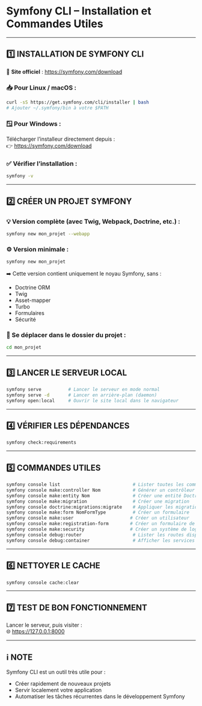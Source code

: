 # Symfony CLI – Installation et Commandes Utiles

---

## 1️⃣ INSTALLATION DE SYMFONY CLI

🔗 **Site officiel** : https://symfony.com/download

### 📥 Pour Linux / macOS :
```bash
curl -sS https://get.symfony.com/cli/installer | bash
# Ajouter ~/.symfony/bin à votre $PATH
```

### 🪟 Pour Windows :
Télécharger l’installeur directement depuis :  
👉 https://symfony.com/download

### ✅ Vérifier l’installation :
```bash
symfony -v
```

---

## 2️⃣ CRÉER UN PROJET SYMFONY

### 💡 Version complète (avec Twig, Webpack, Doctrine, etc.) :
```bash
symfony new mon_projet --webapp
```

### ⚙️ Version minimale :
```bash
symfony new mon_projet
```

➡️ Cette version contient uniquement le noyau Symfony, sans :
- Doctrine ORM
- Twig
- Asset-mapper
- Turbo
- Formulaires
- Sécurité

### 📁 Se déplacer dans le dossier du projet :
```bash
cd mon_projet
```

---

## 3️⃣ LANCER LE SERVEUR LOCAL

```bash
symfony serve          # Lancer le serveur en mode normal
symfony serve -d       # Lancer en arrière-plan (daemon)
symfony open:local     # Ouvrir le site local dans le navigateur
```

---

## 4️⃣ VÉRIFIER LES DÉPENDANCES

```bash
symfony check:requirements
```

---

## 5️⃣ COMMANDES UTILES

```bash
symfony console list                           # Lister toutes les commandes disponibles
symfony console make:controller Nom            # Générer un contrôleur
symfony console make:entity Nom                # Créer une entité Doctrine
symfony console make:migration                 # Créer une migration
symfony console doctrine:migrations:migrate    # Appliquer les migrations
symfony console make:form NomFormType          # Créer un formulaire
symfony console make:user                     # Créer un utilisateur
symfony console make:registration-form        # Créer un formulaire de registration
symfony console make:security                 # Créer un système de login
symfony console debug:router                   # Lister les routes disponibles
symfony console debug:container                # Afficher les services du container
```

---

## 6️⃣ NETTOYER LE CACHE

```bash
symfony console cache:clear
```

---

## 7️⃣ TEST DE BON FONCTIONNEMENT

Lancer le serveur, puis visiter :  
🌐 https://127.0.0.1:8000

---

## ℹ️ NOTE

Symfony CLI est un outil très utile pour :
- Créer rapidement de nouveaux projets
- Servir localement votre application
- Automatiser les tâches récurrentes dans le développement Symfony
